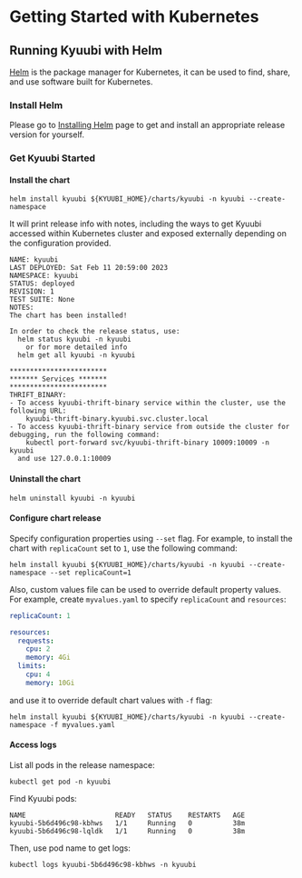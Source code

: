 <!--
- Licensed to the Apache Software Foundation (ASF) under one or more
- contributor license agreements.  See the NOTICE file distributed with
- this work for additional information regarding copyright ownership.
- The ASF licenses this file to You under the Apache License, Version 2.0
- (the "License"); you may not use this file except in compliance with
- the License.  You may obtain a copy of the License at
-
-   http://www.apache.org/licenses/LICENSE-2.0
-
- Unless required by applicable law or agreed to in writing, software
- distributed under the License is distributed on an "AS IS" BASIS,
- WITHOUT WARRANTIES OR CONDITIONS OF ANY KIND, either express or implied.
- See the License for the specific language governing permissions and
- limitations under the License.
-->

# Getting Started with Kubernetes

## Running Kyuubi with Helm

[Helm](https://helm.sh/) is the package manager for Kubernetes, it can be used to find, share, and use software built for Kubernetes.

### Install Helm

Please go to [Installing Helm](https://helm.sh/docs/intro/install/) page to get and install an appropriate release version for yourself.

### Get Kyuubi Started

#### Install the chart

```shell
helm install kyuubi ${KYUUBI_HOME}/charts/kyuubi -n kyuubi --create-namespace
```

It will print release info with notes, including the ways to get Kyuubi accessed within Kubernetes cluster and exposed externally depending on the configuration provided.

```shell
NAME: kyuubi
LAST DEPLOYED: Sat Feb 11 20:59:00 2023
NAMESPACE: kyuubi
STATUS: deployed
REVISION: 1
TEST SUITE: None
NOTES:
The chart has been installed!

In order to check the release status, use:
  helm status kyuubi -n kyuubi
    or for more detailed info
  helm get all kyuubi -n kyuubi

************************
******* Services *******
************************
THRIFT_BINARY:
- To access kyuubi-thrift-binary service within the cluster, use the following URL:
    kyuubi-thrift-binary.kyuubi.svc.cluster.local
- To access kyuubi-thrift-binary service from outside the cluster for debugging, run the following command:
    kubectl port-forward svc/kyuubi-thrift-binary 10009:10009 -n kyuubi
  and use 127.0.0.1:10009
```

#### Uninstall the chart

```shell
helm uninstall kyuubi -n kyuubi
```

#### Configure chart release

Specify configuration properties using `--set` flag.
For example, to install the chart with `replicaCount` set to `1`, use the following command:

```shell
helm install kyuubi ${KYUUBI_HOME}/charts/kyuubi -n kyuubi --create-namespace --set replicaCount=1
```

Also, custom values file can be used to override default property values. For example, create `myvalues.yaml` to specify `replicaCount` and `resources`:

```yaml
replicaCount: 1

resources:
  requests:
    cpu: 2
    memory: 4Gi
  limits:
    cpu: 4
    memory: 10Gi
```

and use it to override default chart values with `-f` flag:

```shell
helm install kyuubi ${KYUUBI_HOME}/charts/kyuubi -n kyuubi --create-namespace -f myvalues.yaml
```

#### Access logs

List all pods in the release namespace:

```shell
kubectl get pod -n kyuubi
```

Find Kyuubi pods:

```shell
NAME                      READY   STATUS    RESTARTS   AGE
kyuubi-5b6d496c98-kbhws   1/1     Running   0          38m
kyuubi-5b6d496c98-lqldk   1/1     Running   0          38m
```

Then, use pod name to get logs:

```shell
kubectl logs kyuubi-5b6d496c98-kbhws -n kyuubi
```

